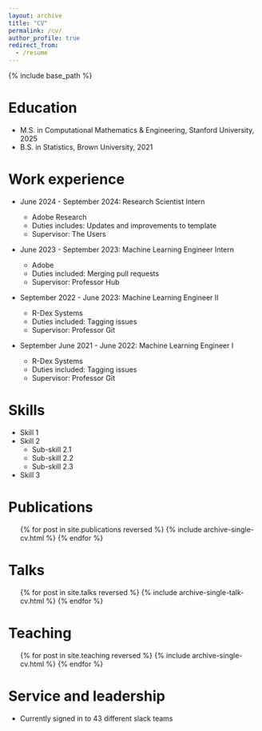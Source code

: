 ```yaml
---
layout: archive
title: "CV"
permalink: /cv/
author_profile: true
redirect_from:
  - /resume
---
```


{% include base_path %}

Education
======
* M.S. in Computational Mathematics & Engineering, Stanford University, 2025
* B.S. in Statistics, Brown University, 2021

Work experience
======
* June 2024 - September 2024: Research Scientist Intern
  * Adobe Research
  * Duties includes: Updates and improvements to template
  * Supervisor: The Users

* June 2023 - September 2023: Machine Learning Engineer Intern
  * Adobe
  * Duties included: Merging pull requests
  * Supervisor: Professor Hub

* September 2022 - June 2023: Machine Learning Engineer II
  * R-Dex Systems
  * Duties included: Tagging issues
  * Supervisor: Professor Git

* September June 2021 - June 2022: Machine Learning Engineer I
  * R-Dex Systems
  * Duties included: Tagging issues
  * Supervisor: Professor Git
  
Skills
======
* Skill 1
* Skill 2
  * Sub-skill 2.1
  * Sub-skill 2.2
  * Sub-skill 2.3
* Skill 3

Publications
======
  <ul>{% for post in site.publications reversed %}
    {% include archive-single-cv.html %}
  {% endfor %}</ul>
  
Talks
======
  <ul>{% for post in site.talks reversed %}
    {% include archive-single-talk-cv.html  %}
  {% endfor %}</ul>
  
Teaching
======
  <ul>{% for post in site.teaching reversed %}
    {% include archive-single-cv.html %}
  {% endfor %}</ul>
  
Service and leadership
======
* Currently signed in to 43 different slack teams

